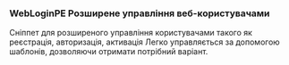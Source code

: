 
<meta http-equiv="Content-Type" content="text/html; charset=utf-8">
<h3>WebLoginPE Розширене управління веб-користувачами</h3>
Сніппет для розширеного управління користувачами такого як реєстрація, авторизація, активація Легко управляється за допомогою шаблонів, дозволяючи отримати потрібний варіант.
